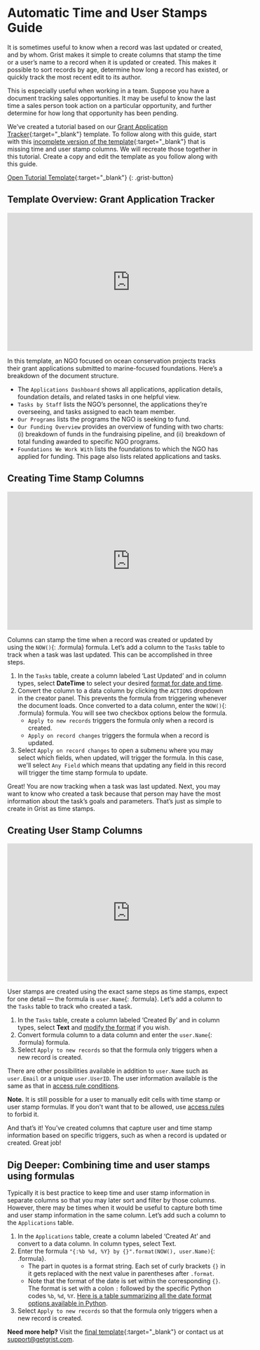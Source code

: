 # Automatic Time and User Stamps Guide

It is sometimes useful to know when a record was last updated or created, and by whom. Grist makes
it simple to create columns that stamp the time or a user’s name to a record when it is updated or
created. This makes it possible to sort records by age, determine how long a record has
existed, or quickly track the most recent edit to its author.

This is especially useful when working in a team. Suppose you have a document tracking sales
opportunities. It may be useful to know the last time a sales person took action on a particular
opportunity, and further determine for how long that opportunity has been pending.

We’ve created a tutorial based on our
[Grant Application Tracker](https://templates.getgrist.com/sC5CAW41bVZU/Grant-Application-Tracker){:target="\_blank"}
template. To follow along with this guide, start with this
[incomplete version of the template](https://public.getgrist.com/kziQC7AXenxy/Automatic-Time-and-User-Stamps/p/8){:target="\_blank"}
that is missing time and user stamp columns. We will recreate those together in this tutorial.
Create a copy and edit the template as you follow along with this guide.

[Open Tutorial Template](https://public.getgrist.com/kziQC7AXenxy/Automatic-Time-and-User-Stamps/p/8){:target="\_blank"}
{: .grist-button}

## Template Overview: Grant Application Tracker

<iframe width="560" height="315" src="https://www.youtube.com/embed/8ujW4H7FGlE?rel=0" frameborder="0" allow="accelerometer; autoplay; encrypted-media; gyroscope; picture-in-picture" allowfullscreen></iframe>

In this template, an NGO focused on ocean conservation projects tracks their grant applications
submitted to marine-focused foundations. Here’s a breakdown of the document structure.

* The `Applications Dashboard` shows all applications, application details, foundation details, and
  related tasks in one helpful view.
* `Tasks by Staff` lists the NGO’s personnel, the applications they’re overseeing, and tasks
  assigned to each team member.
* `Our Programs` lists the programs the NGO is seeking to fund.
* `Our Funding Overview` provides an overview of funding with two charts: (i) breakdown of funds
  in the fundraising pipeline, and (ii) breakdown of total funding awarded to specific NGO
  programs.
* `Foundations We Work With` lists the foundations to which the NGO has applied for funding. This
  page also lists related applications and tasks.

## Creating Time Stamp Columns

<iframe width="560" height="315" src="https://www.youtube.com/embed/ZrH9BK4iDGg?rel=0" frameborder="0" allow="accelerometer; autoplay; encrypted-media; gyroscope; picture-in-picture" allowfullscreen></iframe>

Columns can stamp the time when a record was created or updated by using the `NOW()`{: .formula}
formula. Let’s add a column to the `Tasks` table to track when a task was last updated. This can
be accomplished in three steps.

1. In the `Tasks` table, create a column labeled ‘Last Updated’  and in column types, select
   **DateTime** to select your desired [format for date and time](../col-types.md#datetime-columns).
2. Convert the column to a data column by clicking the `ACTIONS` dropdown in the creator panel.
   This prevents the formula from triggering whenever the document loads. Once converted to a data
   column, enter the `NOW()`{: .formula} formula. You will see two checkbox options below the formula.
    - `Apply to new records` triggers the formula only when a record is created.
    - `Apply on record changes` triggers the formula when a record is updated.
3. Select `Apply on record changes` to open a submenu where you may select which fields, when
   updated, will trigger the formula. In this case, we'll select `Any Field` which means that
   updating any field in this record will trigger the time stamp formula to update.

Great! You are now tracking when a task was last updated. Next, you may want to know who created a
task because that person may have the most information about the task’s goals and parameters.
That’s just as simple to create in Grist as time stamps.

## Creating User Stamp Columns

<iframe width="560" height="315" src="https://www.youtube.com/embed/OKjtvx9nGpc?rel=0" frameborder="0" allow="accelerometer; autoplay; encrypted-media; gyroscope; picture-in-picture" allowfullscreen></iframe>

User stamps are created using the exact same steps as time stamps, expect for one detail — the
formula is `user.Name`{: .formula}. Let’s add a column to the `Tasks` table to track who created a
task.

1. In the `Tasks` table, create a column labeled ‘Created By’ and in column types, select **Text**
   and [modify the format](../col-types.md#text-columns) if you wish.
2. Convert formula column to a data column and enter the `user.Name`{: .formula} formula.
3. Select `Apply to new records` so that the formula only triggers when a new record is created.

There are other possibilities available in addition to `user.Name` such as `user.Email` or a
unique `user.UserID`. The user information available is the same as that in [access rule
conditions](../access-rules.md#access-rule-conditions).

**Note.** It is still possible for a user to manually edit cells with time stamp or user stamp
formulas. If you don't want that to be allowed, use
[access rules](../access-rules.md) to forbid it.

And that’s it! You’ve created columns that capture user and time stamp information based on
specific triggers, such as when a record is updated or created. Great job!

## Dig Deeper: Combining time and user stamps using formulas

Typically it is best practice to keep time and user stamp information in separate columns so that
you may later sort and filter by those columns. However, there may be times when it would be
useful to capture both time and user stamp information in the same column. Let’s add such a column
to the `Applications` table.

1. In the `Applications` table, create a column labeled ‘Created At’ and convert to a data column.
   In column types, select Text.
2. Enter the formula `"{:%b %d, %Y} by {}".format(NOW(), user.Name)`{: .formula}.
    - The part in quotes is a format string. Each set of curly brackets `{}` in it gets replaced
      with the next value in parentheses after `.format`.
    - Note that the format of the date is set within the corresponding `{}`. The format is set
      with a colon `:` followed by the specific Python codes `%b`, `%d`, `%Y`. [Here is a table summarizing
      all the date format options available in Python](https://strftime.org/).
3. Select `Apply to new records` so that the formula only triggers when a new record is created.

**Need more help?** Visit the [final template](https://templates.getgrist.com/sC5CAW41bVZU/Grant-Application-Tracker){:target="\_blank"}
or contact us at <support@getgrist.com>.
